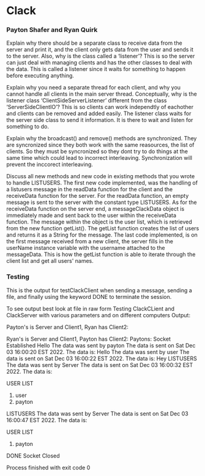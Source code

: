 # Clack
### Payton Shafer and Ryan Quirk

Explain why there should be a separate class to receive data from the server and print it, and the client only gets data from the user and sends it to the server. Also, why is the class called a ‘listener’?
This is so the server can just deal with managing clients and has the other classes to deal with the data. This is called a listener since it waits for something to happen before executing anything.

Explain why you need a separate thread for each client, and why you cannot handle all clients in the main server thread. Conceptually, why is the listener class ‘ClientSideServerListener’ different from the class ‘ServerSideClientIO’?
This is so clients can work independtly of eachother and clients can be removed and added easily. The listener class waits for the server side class to send it information. It is there to wait and listen for something to do.

Explain why the broadcast() and remove() methods are synchronized.
They are syncronized since they both work with the same reasources, the list of clients. So they must be syncronized so they dont try to do things at the same time which could lead to incorrect interleaving. Synchronization will prevent the inccorect interleaving.

Discuss all new methods and new code in existing methods that you wrote to handle LISTUSERS.
The first new code implemented, was the handling of a listusers message in the readData function for the client and the receiveData function for the server.
For the readData function, an empty message is sent to the server with the constant type LISTUSERS. As for the receiveData function on the server end,
a messageClackData object is immediately made and sent back to the user within the receiveData function. The message within the object is the user list,
which is retrieved from the new function getList(). The getList function creates the list of users and returns it as a String for the message. 
The last code implemented, is on the first message received from a new client, the server fills in the userName instance variable with the username attached to the messageData. This is how the getList function is able to iterate through the client list and get all users' names. 


### Testing

This is the output for testClackClient when sending a message, sending a file, and finally using the keyword DONE to terminate the session.

To see output best look at file in raw form
Testing ClackCLient and ClackServer with various parameters and on different computers
Output:

Payton's is Server and Client1, Ryan has Client2:


Ryan's is Server and Client1, Payton has Client2:
Paytons:
Socket Established
Hello
The data was sent by payton
The data is sent on Sat Dec 03 16:00:20 EST 2022.
The data is:
Hello
The data was sent by user
The data is sent on Sat Dec 03 16:00:22 EST 2022.
The data is:
Hey
LISTUSERS
The data was sent by Server
The data is sent on Sat Dec 03 16:00:32 EST 2022.
The data is:

USER LIST

1. user
2. payton

LISTUSERS
The data was sent by Server
The data is sent on Sat Dec 03 16:00:47 EST 2022.
The data is:

USER LIST

1. payton

DONE
Socket Closed

Process finished with exit code 0
